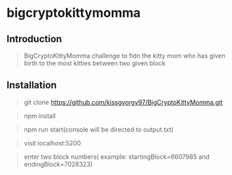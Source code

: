 # bigcryptokittymomma

## Introduction

> BigCryptoKittyMomma  challenge to fidn the kitty mom who has given birth to the most kitties between two given block


## Installation

> git clone https://github.com/kissgyorgy97/BigCryptoKittyMomma.git

>npm install

>npm run start(console will be directed to output.txt)

>visit localhost:5200

> enter two block numbers( example: startingBlock=6607985 and endingBlock=7028323)
